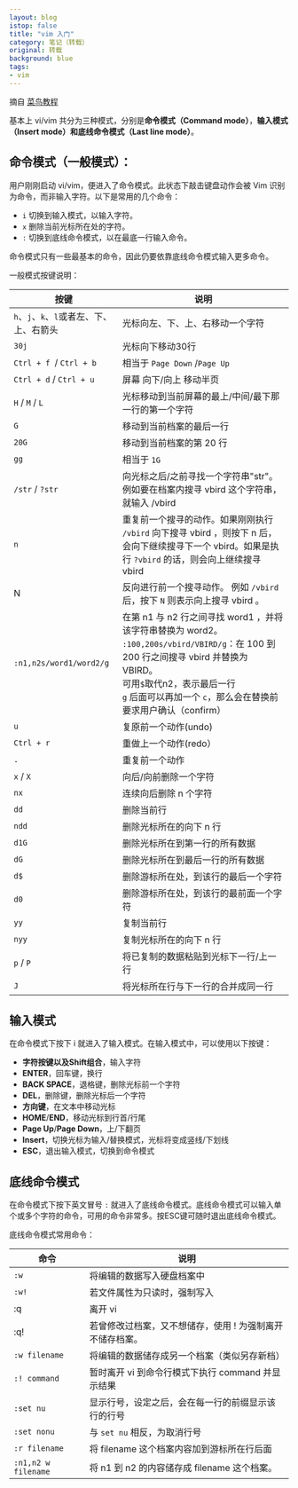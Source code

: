 ```yaml
---
layout: blog
istop: false
title: "vim 入门"
category: 笔记（转载）
original: 转载
background: blue
tags:
- vim
---
```


摘自 [菜鸟教程](https://www.runoob.com/linux/linux-vim.html)

基本上 vi/vim 共分为三种模式，分别是**命令模式（Command mode）**，**输入模式（Insert mode）**和**底线命令模式（Last line mode）**。 

## 命令模式（一般模式）：

用户刚刚启动 vi/vim，便进入了命令模式。此状态下敲击键盘动作会被 Vim 识别为命令，而非输入字符。以下是常用的几个命令：

- `i` 切换到输入模式，以输入字符。
- `x` 删除当前光标所在处的字符。
- `:` 切换到底线命令模式，以在最底一行输入命令。

命令模式只有一些最基本的命令，因此仍要依靠底线命令模式输入更多命令。

一般模式按键说明：

| 按键                                     | 说明                                                         |
| ---------------------------------------- | ------------------------------------------------------------ |
| `h`、`j`、`k`、`l`或者左、下、上、右箭头 | 光标向左、下、上、右移动一个字符                             |
| `30j`                                    | 光标向下移动30行                                             |
| `Ctrl + f `/ `Ctrl + b`                  | 相当于 `Page Down` /`Page Up`                                |
| `Ctrl + d` / `Ctrl + u`                  | 屏幕 向下/向上 移动半页                                      |
| `H` / `M` / `L`                          | 光标移动到当前屏幕的最上/中间/最下那一行的第一个字符         |
| `G`                                      | 移动到当前档案的最后一行                                     |
| `20G`                                    | 移动到当前档案的第 20 行                                     |
| `gg`                                     | 相当于 `1G`                                                  |
| `/str` / `?str`                          | 向光标之后/之前寻找一个字符串"str"。例如要在档案内搜寻 vbird 这个字符串，就输入 /vbird |
| `n`                                      | 重复前一个搜寻的动作。如果刚刚执行 `/vbird` 向下搜寻 vbird ，则按下 n 后，会向下继续搜寻下一个 vbird。如果是执行 `?vbird` 的话，则会向上继续搜寻 vbird |
| N                                        | 反向进行前一个搜寻动作。 例如 `/vbird` 后，按下 `N` 则表示向上搜寻 vbird 。 |
| `:n1,n2s/word1/word2/g`                  | 在第 n1 与 n2 行之间寻找 word1 ，并将该字符串替换为 word2。<br />`:100,200s/vbird/VBIRD/g`：在 100 到 200 行之间搜寻 vbird 并替换为 VBIRD。<br />可用`$`取代n2，表示最后一行<br />`g` 后面可以再加一个 `c`，那么会在替换前要求用户确认（confirm） |
| `u`                                      | 复原前一个动作(undo)                                         |
| `Ctrl + r`                               | 重做上一个动作(redo）                                        |
| `.`                                      | 重复前一个动作                                               |
| `x` /  `X`                               | 向后/向前删除一个字符                                        |
| `nx`                                     | 连续向后删除 n 个字符                                        |
| `dd`                                     | 删除当前行                                                   |
| `ndd`                                    | 删除光标所在的向下 n 行                                      |
| `d1G`                                    | 删除光标所在到第一行的所有数据                               |
| `dG`                                     | 删除光标所在到最后一行的所有数据                             |
| `d$`                                     | 删除游标所在处，到该行的最后一个字符                         |
| `d0`                                     | 删除游标所在处，到该行的最前面一个字符                       |
| `yy`                                     | 复制当前行                                                   |
| `nyy`                                    | 复制光标所在的向下 n 行                                      |
| `p` / `P`                                | 将已复制的数据粘贴到光标下一行/上一行                        |
| `J`                                      | 将光标所在行与下一行的合并成同一行                           |

## 输入模式

在命令模式下按下 i 就进入了输入模式。在输入模式中，可以使用以下按键：

- **字符按键以及Shift组合**，输入字符
- **ENTER**，回车键，换行
- **BACK SPACE**，退格键，删除光标前一个字符
- **DEL**，删除键，删除光标后一个字符
- **方向键**，在文本中移动光标
- **HOME**/**END**，移动光标到行首/行尾
- **Page Up**/**Page Down**，上/下翻页
- **Insert**，切换光标为输入/替换模式，光标将变成竖线/下划线
- **ESC**，退出输入模式，切换到命令模式

## 底线命令模式

在命令模式下按下英文冒号 `:` 就进入了底线命令模式。底线命令模式可以输入单个或多个字符的命令，可用的命令非常多。按ESC键可随时退出底线命令模式。

底线命令模式常用命令：

| 命令                | 说明                                                      |
| ------------------- | --------------------------------------------------------- |
| `:w`                | 将编辑的数据写入硬盘档案中                                |
| `:w!`               | 若文件属性为只读时，强制写入                              |
| :q                  | 离开 vi                                                   |
| :q!                 | 若曾修改过档案，又不想储存，使用 ! 为强制离开不储存档案。 |
| `:w filename`       | 将编辑的数据储存成另一个档案（类似另存新档）              |
| `:! command`        | 暂时离开 vi 到命令行模式下执行 command 并显示结果         |
| `:set nu`           | 显示行号，设定之后，会在每一行的前缀显示该行的行号        |
| `:set nonu`         | 与 `set nu` 相反，为取消行号                              |
| `:r filename`       | 将 filename 这个档案内容加到游标所在行后面                |
| `:n1,n2 w filename` | 将 n1 到 n2 的内容储存成 filename 这个档案。              |

